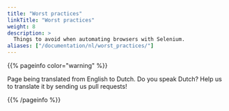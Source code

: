 ```yaml
---
title: "Worst practices"
linkTitle: "Worst practices"
weight: 8
description: >
  Things to avoid when automating browsers with Selenium.
aliases: ["/documentation/nl/worst_practices/"]    
---
```


{{% pageinfo color="warning" %}}
<p class="lead">
   <i class="fas fa-language display-4"></i> 
   Page being translated from 
   English to Dutch. Do you speak Dutch? Help us to translate
   it by sending us pull requests!
</p>
{{% /pageinfo %}}

